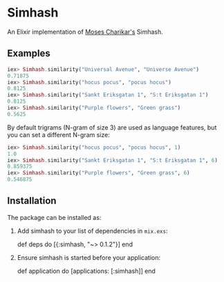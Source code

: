 # Simhash
An Elixir implementation of [Moses Charikar's](http://www.cs.princeton.edu/courses/archive/spring04/cos598B/bib/CharikarEstim.pdf) Simhash.

## Examples

```elixir
iex> Simhash.similarity("Universal Avenue", "Universe Avenue")
0.71875
iex> Simhash.similarity("hocus pocus", "pocus hocus")
0.8125
iex> Simhash.similarity("Sankt Eriksgatan 1", "S:t Eriksgatan 1")
0.8125
iex> Simhash.similarity("Purple flowers", "Green grass")
0.5625
```

By default trigrams (N-gram of size 3) are used as language features, but you can set a different N-gram size:

```elixir
iex> Simhash.similarity("hocus pocus", "pocus hocus", 1)
1.0
iex> Simhash.similarity("Sankt Eriksgatan 1", "S:t Eriksgatan 1", 6)
0.859375
iex> Simhash.similarity("Purple flowers", "Green grass", 6)
0.546875
```

## Installation

The package can be installed as:

  1. Add simhash to your list of dependencies in `mix.exs`:

        def deps do
          [{:simhash, "~> 0.1.2"}]
        end

  2. Ensure simhash is started before your application:

        def application do
          [applications: [:simhash]]
        end
